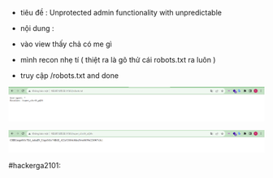 - tiêu đề : Unprotected admin functionality with unpredictable 
- nội dung : 

- vào view thấy chả có me gì 
- mình recon nhẹ tí ( thiệt ra là gõ thử cái robots.txt ra luôn )
- truy cập /robots.txt and done

![Alt text](<../image/28.1.png>)

![Alt text](<../image/28.2.png>)

#hackerga2101: